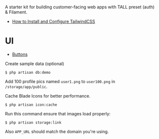 
A starter kit for building customer-facing web apps with TALL preset (auth) & Filament.

- [How to Install and Configure TailwindCSS](https://laraveldaily.com/post/filament-appointment-booking-re-use-admin-panel-form-on-public-page)


# UI
- [Buttons](https://getcssscan.com/css-buttons-examples)



Create sample data (optional)

    $ php artisan db:demo

Add 100 profile pics named `user1.png` to `user100.png` in `/storage/app/public`.

Cache Blade Icons for better performance.

    $ php artisan icon:cache



Run this command ensure that images load properly:

    $ php artisan storage:link

Also `APP_URL` should match the domain you're using.
